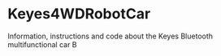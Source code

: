Keyes4WDRobotCar
================

Information, instructions and code about the Keyes Bluetooth multifunctional car B
